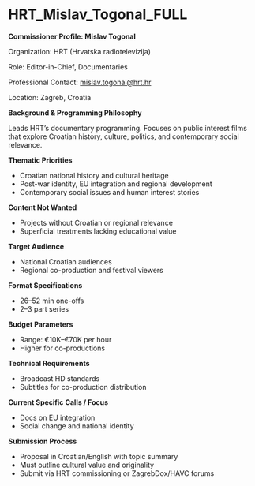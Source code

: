 # HRT_Mislav_Togonal_FULL

**Commissioner Profile: Mislav Togonal**

Organization: HRT (Hrvatska radiotelevizija)

Role: Editor-in-Chief, Documentaries

Professional Contact: mislav.togonal@hrt.hr

Location: Zagreb, Croatia

**Background & Programming Philosophy**

Leads HRT’s documentary programming. Focuses on public interest films that explore Croatian history, culture, politics, and contemporary social relevance.

**Thematic Priorities**

- Croatian national history and cultural heritage
- Post-war identity, EU integration and regional development
- Contemporary social issues and human interest stories

**Content Not Wanted**

- Projects without Croatian or regional relevance
- Superficial treatments lacking educational value

**Target Audience**

- National Croatian audiences
- Regional co-production and festival viewers

**Format Specifications**

- 26–52 min one-offs
- 2–3 part series

**Budget Parameters**

- Range: €10K–€70K per hour
- Higher for co-productions

**Technical Requirements**

- Broadcast HD standards
- Subtitles for co-production distribution

**Current Specific Calls / Focus**

- Docs on EU integration
- Social change and national identity

**Submission Process**

- Proposal in Croatian/English with topic summary
- Must outline cultural value and originality
- Submit via HRT commissioning or ZagrebDox/HAVC forums